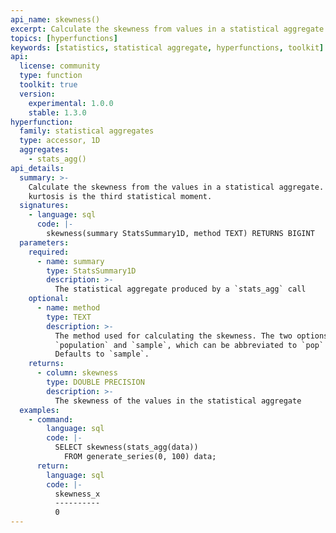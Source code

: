 ```yaml
---
api_name: skewness()
excerpt: Calculate the skewness from values in a statistical aggregate
topics: [hyperfunctions]
keywords: [statistics, statistical aggregate, hyperfunctions, toolkit]
api:
  license: community
  type: function
  toolkit: true
  version:
    experimental: 1.0.0
    stable: 1.3.0
hyperfunction:
  family: statistical aggregates
  type: accessor, 1D
  aggregates:
    - stats_agg()
api_details:
  summary: >-
    Calculate the skewness from the values in a statistical aggregate. The
    kurtosis is the third statistical moment.
  signatures:
    - language: sql
      code: |-
        skewness(summary StatsSummary1D, method TEXT) RETURNS BIGINT
  parameters:
    required:
      - name: summary
        type: StatsSummary1D
        description: >-
          The statistical aggregate produced by a `stats_agg` call
    optional:
      - name: method
        type: TEXT
        description: >-
          The method used for calculating the skewness. The two options are
          `population` and `sample`, which can be abbreviated to `pop` or `samp`.
          Defaults to `sample`.
    returns:
      - column: skewness
        type: DOUBLE PRECISION
        description: >-
          The skewness of the values in the statistical aggregate
  examples:
    - command:
        language: sql
        code: |-
          SELECT skewness(stats_agg(data))
            FROM generate_series(0, 100) data;
      return:
        language: sql
        code: |-
          skewness_x
          ----------
          0
---
```


